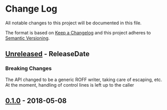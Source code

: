 # Change Log
All notable changes to this project will be documented in this file.

The format is based on [Keep a Changelog](http://keepachangelog.com/)
and this project adheres to [Semantic Versioning](http://semver.org/).

<!-- next-header -->
## [Unreleased] - ReleaseDate

### Breaking Changes

The API changed to be a generic ROFF writer, taking care of
escaping, etc.   At the moment, handling of control lines is left up to the
caller

## [0.1.0] - 2018-05-08

<!-- next-url -->
[Unreleased]: https://github.com/assert-rs/assert_cmd/compare/v0.1.0...HEAD
[0.1.0]: https://github.com/assert-rs/assert_cmd/compare/21f419c71f025ef596e7954d62506ff8fe3fd7a2...v0.1.0
